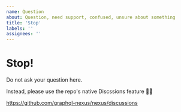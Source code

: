 ```yaml
---
name: Question
about: Question, need support, confused, unsure about something
title: 'Stop'
labels: ''
assignees: ''
---
```


# Stop!

Do not ask your question here.

Instead, please use the repo's native Discssions feature 🙏🏻

https://github.com/graphql-nexus/nexus/discussions
